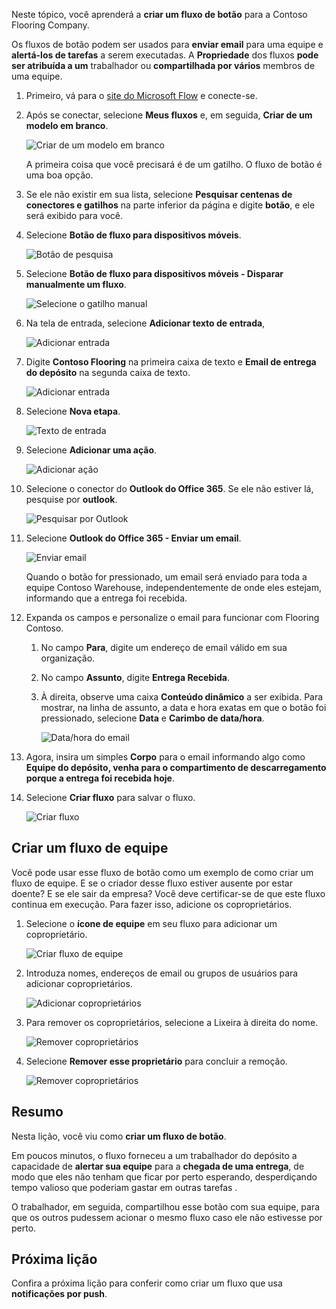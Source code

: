 Neste tópico, você aprenderá a **criar um fluxo de botão** para a Contoso Flooring Company. 

Os fluxos de botão podem ser usados para **enviar email** para uma equipe e **alertá-los de tarefas** a serem executadas. A **Propriedade** dos fluxos **pode ser atribuída a um** trabalhador ou **compartilhada por vários** membros de uma equipe.  

1. Primeiro, vá para o [site do Microsoft Flow](https://ms.flow.microsoft.com) e conecte-se.
2. Após se conectar, selecione **Meus fluxos** e, em seguida, **Criar de um modelo em branco**.
   
    ![Criar de um modelo em branco](./media/learning-create-button-flow/2-create-from-blank.png)
   
    A primeira coisa que você precisará é de um gatilho. O fluxo de botão é uma boa opção. 
3. Se ele não existir em sua lista, selecione **Pesquisar centenas de conectores e gatilhos** na parte inferior da página e digite **botão**, e ele será exibido para você. 
4. Selecione **Botão de fluxo para dispositivos móveis**.
   
    ![Botão de pesquisa](./media/learning-create-button-flow/3-button-flow.png) 
5. Selecione **Botão de fluxo para dispositivos móveis - Disparar manualmente um fluxo**.
   
    ![Selecione o gatilho manual](./media/learning-create-button-flow/4-press-it.png)
6. Na tela de entrada, selecione **Adicionar texto de entrada**,
   
    ![Adicionar entrada](./media/learning-create-button-flow/5-add-input.png)
7. Digite **Contoso Flooring** na primeira caixa de texto e **Email de entrega do depósito** na segunda caixa de texto.
   
    ![Adicionar entrada](./media/learning-create-button-flow/6-text-for-flow.png)
8. Selecione **Nova etapa**. 
   
    ![Texto de entrada](./media/learning-create-button-flow/7-input-description.png)
9. Selecione **Adicionar uma ação**. 
   
    ![Adicionar ação](./media/learning-create-button-flow/8-add-an-action.png)
10. Selecione o conector do **Outlook do Office 365**. Se ele não estiver lá, pesquise por **outlook**.
    
     ![Pesquisar por Outlook](./media/learning-create-button-flow/9-search-outlook.png)
11. Selecione **Outlook do Office 365 - Enviar um email**.
    
     ![Enviar email](./media/learning-create-button-flow/10-send-email.png)
    
     Quando o botão for pressionado, um email será enviado para toda a equipe Contoso Warehouse, independentemente de onde eles estejam, informando que a entrega foi recebida.
12. Expanda os campos e personalize o email para funcionar com Flooring Contoso.
    
    1. No campo **Para**, digite um endereço de email válido em sua organização.
    2. No campo **Assunto**, digite **Entrega Recebida**. 
    3. À direita, observe uma caixa **Conteúdo dinâmico** a ser exibida. Para mostrar, na linha de assunto, a data e hora exatas em que o botão foi pressionado, selecione **Data** e **Carimbo de data/hora**. 
       
        ![Data/hora do email](./media/learning-create-button-flow/11-email-date-time.png)
13. Agora, insira um simples **Corpo** para o email informando algo como **Equipe do depósito, venha para o compartimento de descarregamento porque a entrega foi recebida hoje**.
14. Selecione **Criar fluxo** para salvar o fluxo.
    
     ![Criar fluxo](./media/learning-create-button-flow/12-create-flow.png)

## <a name="create-a-team-flow"></a>Criar um fluxo de equipe
Você pode usar esse fluxo de botão como um exemplo de como criar um fluxo de equipe. E se o criador desse fluxo estiver ausente por estar doente? E se ele sair da empresa? Você deve certificar-se de que este fluxo continua em execução. Para fazer isso, adicione os coproprietários.

1. Selecione o **ícone de equipe** em seu fluxo para adicionar um coproprietário.
   
    ![Criar fluxo de equipe](./media/learning-create-button-flow/13-create-team-flow.png) 
2. Introduza nomes, endereços de email ou grupos de usuários para adicionar coproprietários.
   
    ![Adicionar coproprietários](./media/learning-create-button-flow/14-add-co-owners.png)
3. Para remover os coproprietários, selecione a Lixeira à direita do nome.
   
    ![Remover coproprietários](./media/learning-create-button-flow/15-remove-co-owners.png)
4. Selecione **Remover esse proprietário** para concluir a remoção.
   
    ![Remover coproprietários](./media/learning-create-button-flow/16-agree-to-remove.png)

## <a name="summary"></a>Resumo
Nesta lição, você viu como **criar um fluxo de botão**. 

Em poucos minutos, o fluxo forneceu a um trabalhador do depósito a capacidade de **alertar sua equipe** para a **chegada de uma entrega**, de modo que eles não tenham que ficar por perto esperando, desperdiçando tempo valioso que poderiam gastar em outras tarefas . 

O trabalhador, em seguida, compartilhou esse botão com sua equipe, para que os outros pudessem acionar o mesmo fluxo caso ele não estivesse por perto.

## <a name="next-lesson"></a>Próxima lição
Confira a próxima lição para conferir como criar um fluxo que usa **notificações por push**.

